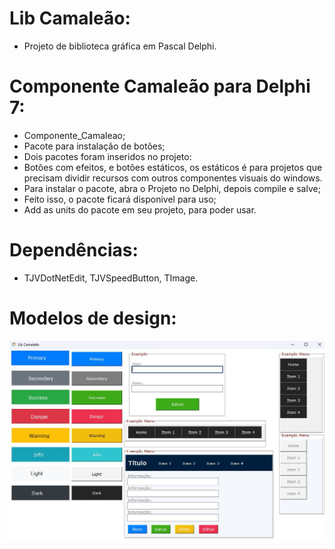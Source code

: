 # Lib Camaleão:
- Projeto de biblioteca gráfica em Pascal Delphi.

# Componente Camaleão para Delphi 7:
- Componente_Camaleao;
- Pacote para instalação de botões;
- Dois pacotes foram inseridos no projeto:
- Botões com efeitos, e botões estáticos, os estáticos é para projetos que precisam dividir recursos com outros componentes visuais do windows.
- Para instalar o pacote, abra o Projeto no Delphi, depois compile e salve;
- Feito isso, o pacote ficará disponivel para uso;
- Add as units do pacote em seu projeto, para poder usar.

# Dependências: 
- TJVDotNetEdit, TJVSpeedButton, TImage.

# Modelos de design:
<img src="https://github.com/DanatiellyCP/Lib_Camaleao/blob/main/img2/Exemplos.jpg">



